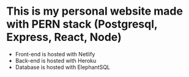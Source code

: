 ﻿<h1>This is my personal website made with PERN stack (Postgresql, Express, React, Node)</h1>
<ul>
  <li>Front-end is hosted with Netlify</li>
  <li>Back-end is hosted with Heroku</li>
  <li>Database is hosted with ElephantSQL</li>
</ul>
